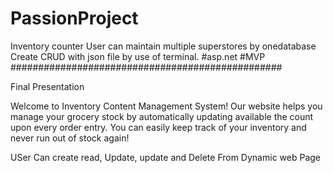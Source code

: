 # PassionProject
Inventory counter
User can maintain multiple superstores by onedatabase
Create CRUD with json file by use of terminal.
#asp.net #MVP
#################################################

Final Presentation

Welcome to Inventory Content Management System!
Our website helps you manage your grocery stock by automatically updating available the count upon every order entry. You can easily keep track of your inventory and never run out of stock again!

USer Can create read, Update, update and Delete From Dynamic web Page
